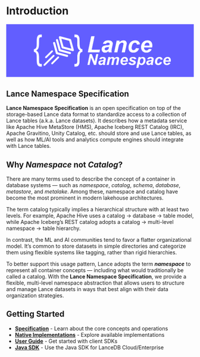 # Introduction

![logo](./logo/wide.png)

## Lance Namespace Specification

**Lance Namespace Specification** is an open specification on top of the storage-based Lance data format
to standardize access to a collection of Lance tables (a.k.a. Lance datasets).
It describes how a metadata service like Apache Hive MetaStore (HMS), Apache Iceberg REST Catalog (IRC),
Apache Gravitino, Unity Catalog, etc. should store and use Lance tables, 
as well as how ML/AI tools and analytics compute engines should integrate with Lance tables.

## Why _Namespace_ not _Catalog_?

There are many terms used to describe the concept of a container in database systems
— such as _namespace_, _catalog_, _schema_, _database_, _metastore_, and _metalake_. 
Among these, namespace and catalog have become the most prominent in modern lakehouse architectures.

The term catalog typically implies a hierarchical structure with at least two levels. 
For example, Apache Hive uses a catalog → database → table model, 
while Apache Iceberg’s REST catalog adopts a catalog → multi-level namespace → table hierarchy.

In contrast, the ML and AI communities tend to favor a flatter organizational model. 
It’s common to store datasets in simple directories 
and categorize them using flexible systems like tagging, rather than rigid hierarchies.

To better support this usage pattern, Lance adopts the term **_namespace_** to represent all container concepts 
— including what would traditionally be called a catalog. 
With the **Lance Namespace Specification**, we provide a flexible, multi-level namespace abstraction 
that allows users to structure and manage Lance datasets in ways that best align with their data organization strategies.

## Getting Started

- **[Specification](./spec/concepts.md)** - Learn about the core concepts and operations
- **[Native Implementations](./spec/impls/overview.md)** - Explore available implementations  
- **[User Guide](./user-guide/overview.md)** - Get started with client SDKs
- **[Java SDK](./user-guide/java-sdk.md)** - Use the Java SDK for LanceDB Cloud/Enterprise